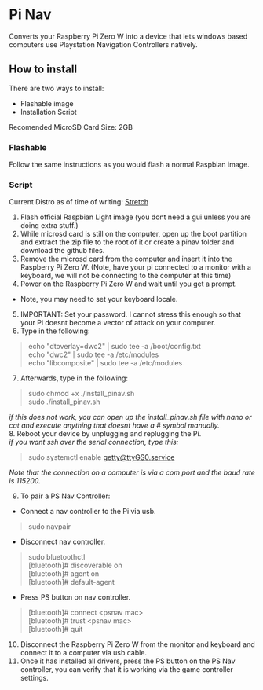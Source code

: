# Pi Nav
Converts your Raspberry Pi Zero W into a device that lets windows based computers use Playstation Navigation Controllers natively.

## How to install
There are two ways to install:
* Flashable image
* Installation Script  

Recomended MicroSD Card Size: 2GB

### Flashable
Follow the same instructions as you would flash a normal Raspbian image.

### Script
Current Distro as of time of writing: [Stretch](https://www.raspberrypi.org/downloads/raspbian/)  
1. Flash official Raspbian Light image (you dont need a gui unless you are doing extra stuff.)
2. While microsd card is still on the computer, open up the boot partition and extract the zip file to the root of it or create a pinav folder and download the github files.
3. Remove the microsd card from the computer and insert it into the Raspberry Pi Zero W. (Note, have your pi connected to a monitor with a keyboard, we will not be connecting to the computer at this time)
4. Power on the Raspberry Pi Zero W and wait until you get a prompt.
  * Note, you may need to set your keyboard locale.
5. IMPORTANT: Set your password.  I cannot stress this enough so that your Pi doesnt become a vector of attack on your computer.
6. Type in the following:
> echo "dtoverlay=dwc2" | sudo tee -a /boot/config.txt  
echo "dwc2" | sudo tee -a /etc/modules  
echo "libcomposite" | sudo tee -a /etc/modules  

7. Afterwards, type in the following:
> sudo chmod +x ./install_pinav.sh  
sudo ./install_pinav.sh  

*if this does not work, you can open up the install_pinav.sh file with nano or cat and execute anything that doesnt have a # symbol manually.*  
8. Reboot your device by unplugging and replugging the Pi.  
*if you want ssh over the serial connection, type this:*
> sudo systemctl enable getty@ttyGS0.service  

*Note that the connection on a computer is via a com port and the baud rate is 115200.*

9. To pair a PS Nav Controller:
* Connect a nav controller to the Pi via usb.  
> sudo navpair  

* Disconnect nav controller.  

>sudo bluetoothctl  
[bluetooth]# discoverable on  
[bluetooth]# agent on  
[bluetooth]# default-agent  

* Press PS button on nav controller.  
> [bluetooth]# connect \<psnav mac\>  
[bluetooth]# trust \<psnav mac\>  
[bluetooth]# quit  

10. Disconnect the Raspberry Pi Zero W from the monitor and keyboard and connect it to a computer via usb cable.
11. Once it has installed all drivers, press the PS button on the PS Nav controller, you can verify that it is working via the game controller settings.